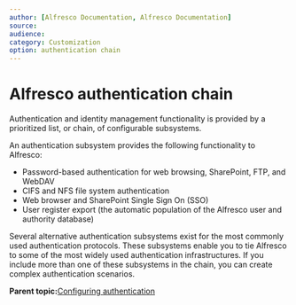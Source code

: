 ```yaml
---
author: [Alfresco Documentation, Alfresco Documentation]
source: 
audience: 
category: Customization
option: authentication chain
---
```


# Alfresco authentication chain

Authentication and identity management functionality is provided by a prioritized list, or chain, of configurable subsystems.

An authentication subsystem provides the following functionality to Alfresco:

-   Password-based authentication for web browsing, SharePoint, FTP, and WebDAV
-   CIFS and NFS file system authentication
-   Web browser and SharePoint Single Sign On \(SSO\)
-   User register export \(the automatic population of the Alfresco user and authority database\)

Several alternative authentication subsystems exist for the most commonly used authentication protocols. These subsystems enable you to tie Alfresco to some of the most widely used authentication infrastructures. If you include more than one of these subsystems in the chain, you can create complex authentication scenarios.

**Parent topic:**[Configuring authentication](../concepts/auth-config-examples.md)

